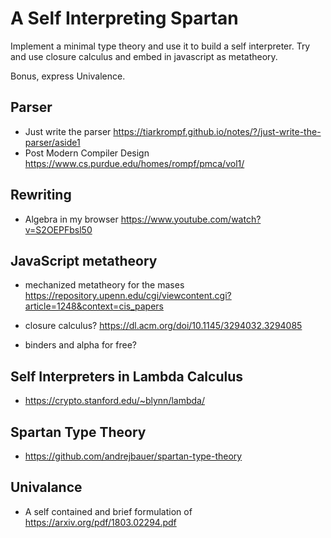 # A Self Interpreting Spartan

Implement a minimal type theory and use it to build a self interpreter. Try and use closure calculus and embed in javascript as metatheory.

Bonus, express Univalence.

## Parser

* Just write the parser https://tiarkrompf.github.io/notes/?/just-write-the-parser/aside1
* Post Modern Compiler Design https://www.cs.purdue.edu/homes/rompf/pmca/vol1/

## Rewriting

* Algebra in my browser https://www.youtube.com/watch?v=S2OEPFbsl50

## JavaScript metatheory

* mechanized metatheory for the mases https://repository.upenn.edu/cgi/viewcontent.cgi?article=1248&context=cis_papers

* closure calculus? https://dl.acm.org/doi/10.1145/3294032.3294085
* binders and alpha for free?

## Self Interpreters in Lambda Calculus

* https://crypto.stanford.edu/~blynn/lambda/

## Spartan Type Theory

* https://github.com/andrejbauer/spartan-type-theory

## Univalance

* A self contained and brief formulation of https://arxiv.org/pdf/1803.02294.pdf
